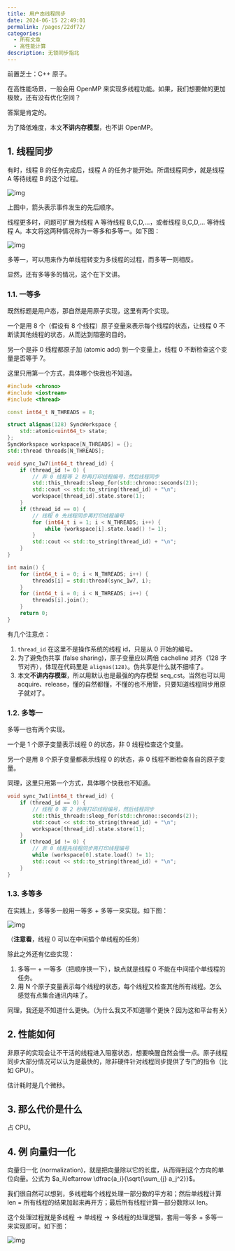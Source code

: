 ```yaml
---
title: 用户态线程同步
date: 2024-06-15 22:49:01
permalink: /pages/22df72/
categories:
  - 所有文章
  - 高性能计算
description: 无锁同步指北
---
```


前置芝士：C++ 原子。

在高性能场景，一般会用 OpenMP 来实现多线程功能。如果，我们想要做的更加极致，还有没有优化空间？

答案是肯定的。

为了降低难度，本文**不讲内存模型**，也不讲 OpenMP。

## 1. 线程同步

有时，线程 B 的任务完成后，线程 A 的任务才能开始。所谓线程同步，就是线程 A 等待线程 B 的这个过程。

![img](/img/22df72-0.drawio.png)

上图中，箭头表示事件发生的先后顺序。

线程更多时，问题可扩展为线程 A 等待线程 B,C,D,...，或者线程 B,C,D,... 等待线程 A。本文将这两种情况称为一等多和多等一。如下图：

![img](/img/22df72-1.drawio.png)

多等一，可以用来作为单线程转变为多线程的过程，而多等一则相反。

显然，还有多等多的情况，这个在下文讲。

### 1.1. 一等多

既然标题是用户态，那自然是用原子实现，这里有两个实现。

一个是用 8 个（假设有 8 个线程）原子变量来表示每个线程的状态，让线程 0 不断读其他线程的状态，从而达到阻塞的目的。

另一个是非 0 线程都原子加 (atomic add) 到一个变量上，线程 0 不断检查这个变量是否等于 7。

这里只用第一个方式，具体哪个快我也不知道。

```cpp
#include <chrono>
#include <iostream>
#include <thread>

const int64_t N_THREADS = 8;

struct alignas(128) SyncWorkspace {
    std::atomic<uint64_t> state;
};
SyncWorkspace workspace[N_THREADS] = {};
std::thread threads[N_THREADS];

void sync_1w7(int64_t thread_id) {
    if (thread_id != 0) {
        // 非 0 线程等 2 秒再打印线程编号，然后线程同步
        std::this_thread::sleep_for(std::chrono::seconds(2));
        std::cout << std::to_string(thread_id) + "\n";
        workspace[thread_id].state.store(1);
    }
    if (thread_id == 0) {
        // 线程 0 先线程同步再打印线程编号
        for (int64_t i = 1; i < N_THREADS; i++) {
            while (workspace[i].state.load() != 1);
        }
        std::cout << std::to_string(thread_id) + "\n";
    }
}

int main() {
    for (int64_t i = 0; i < N_THREADS; i++) {
        threads[i] = std::thread(sync_1w7, i);
    }
    for (int64_t i = 0; i < N_THREADS; i++) {
        threads[i].join();
    }
    return 0;
}
```

有几个注意点：

1. `thread_id` 在这里不是操作系统的线程 id，只是从 0 开始的编号。
2. 为了避免伪共享 (false sharing)，原子变量应以两倍 cacheline 对齐（128 字节对齐），体现在代码里是 `alignas(128)`。伪共享是什么就不细嗦了。
3. 本文**不讲内存模型**，所以用默认也是最强的内存模型 seq_cst。当然也可以用 acquire、release，懂的自然都懂，不懂的也不用管，只要知道线程同步用原子就对了。

### 1.2. 多等一

多等一也有两个实现。

一个是 1 个原子变量表示线程 0 的状态，非 0 线程检查这个变量。

另一个是用 8 个原子变量都表示线程 0 的状态，非 0 线程不断检查各自的原子变量。

同理，这里只用第一个方式，具体哪个快我也不知道。

```cpp
void sync_7w1(int64_t thread_id) {
    if (thread_id == 0) {
        // 线程 0 等 2 秒再打印线程编号，然后线程同步
        std::this_thread::sleep_for(std::chrono::seconds(2));
        std::cout << std::to_string(thread_id) + "\n";
        workspace[thread_id].state.store(1);
    }
    if (thread_id != 0) {
        // 非 0 线程先线程同步再打印线程编号
        while (workspace[0].state.load() != 1);
        std::cout << std::to_string(thread_id) + "\n";
    }
}
```

### 1.3. 多等多

在实践上，多等多一般用一等多 + 多等一来实现。如下图：

![img](/img/22df72-2.drawio.png)

（**注意看**，线程 0 可以在中间插个单线程的任务）

除此之外还有亿些实现：

1. 多等一 + 一等多（把顺序换一下），缺点就是线程 0 不能在中间插个单线程的任务。
2. 用 N 个原子变量表示每个线程的状态，每个线程又检查其他所有线程。怎么感觉有点集合通讯内味了。

同理，我还是不知道什么更快。（为什么我又不知道哪个更快？因为这和平台有关）

## 2. 性能如何

非原子的实现会让不干活的线程进入阻塞状态，想要唤醒自然会慢一点。原子线程同步大部分情况可以认为是最快的，除非硬件针对线程同步提供了专门的指令（比如 GPU）。

估计耗时是几个微秒。

## 3. 那么代价是什么

占 CPU。

## 4. 例 向量归一化

向量归一化 (normalization)，就是把向量除以它的长度，从而得到这个方向的单位向量。公式为 $a_i\leftarrow \dfrac{a_i}{\sqrt{\sum_{j} a_j^2}}$。

我们很自然可以想到，多线程每个线程处理一部分数的平方和；然后单线程计算 len = 所有线程的结果加起来再开方；最后所有线程计算一部分数除以 len。

这个处理过程就是多线程 -> 单线程 -> 多线程的处理逻辑，套用一等多 + 多等一来实现即可。如下图：

![img](/img/22df72-3.drawio.png)

